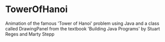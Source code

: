 # TowerOfHanoi
Animation of the famous 'Tower of Hanoi' problem using Java and a class called DrawingPanel from the textbook 'Building Java Programs' by Stuart Reges and Marty Stepp

